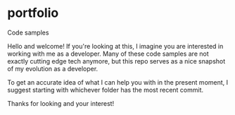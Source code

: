# portfolio
Code samples 

Hello and welcome! 
If you're looking at this, I imagine you are interested in working with me as a developer. Many of these code samples are not exactly cutting edge tech anymore, 
but this repo serves as a nice snapshot of my evolution as a developer. 

To get an accurate idea of what I can help you with in the present moment, I suggest starting with whichever folder has the most recent commit. 

Thanks for looking and your interest!
